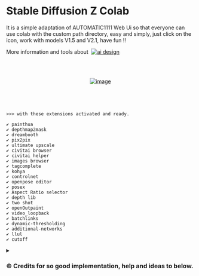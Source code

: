 

# Stable Diffusion Z Colab
It is a simple adaptation of AUTOMATIC1111 Web Ui so that everyone can use colab with the custom path directory, easy and simply, just click on the icon, work with models V1.5 and V2.1, have fun !!

<p>More information and tools about &nbsp;<a href="https://wilzamguerrero.ml/Stable-Diffusion-Z-f99cc3fb50374ffda3949087ab85f3a4" rel="nofollow"><img src="https://img.shields.io/badge/%E2%9A%AA%20AI%20-%26%20Design-blue" alt="ai design" style="max-width: 100%;"></a></p>

<br>
<br>

<p align="center">
  <a href="https://colab.research.google.com/github/wilzamguerrero/SDZ/blob/main/SDZ.ipynb?theme=dark">
  <img src="https://github.com/wilzamguerrero/SDZ/blob/main/SDZ_custom/icon/SDZ3.png" alt="image">
</a></p>
  
 &nbsp;
 &nbsp;
 &nbsp;
----------------------
```
>>> with these extensions activated and ready.

✔️ painthua
✔️ depthmap2mask
✔️ dreambooth
✔️ pix2pix
✔️ ultimate upscale
✔️ civitai browser
✔️ civitai helper
✔️ images browser
✔️ tagcomplete
✔️ kohya
✔️ controlnet
✔️ openpose editor
✔️ posex
✔️ Aspect Ratio selector
✔️ depth lib
✔️ two shot
✔️ openOutpaint
✔️ video_loopback
✔️ batchlinks
✔️ dynamic-thresholding
✔️ additional-networks
✔️ llul
✔️ cutoff

```
<details><summary><h3>©️ Credits for so good implementation, help and ideas to below.</h3></summary>

- https://github.com/TheLastBen/fast-stable-diffusion
- https://github.com/AUTOMATIC1111/stable-diffusion-webui
- https://github.com/CompVis/stable-diffusion, https://github.com/CompVis/taming-transformers
- https://github.com/d8ahazard/sd_dreambooth_extension
- https://github.com/crowsonkb/k-diffusion.git
- https://github.com/TencentARC/GFPGAN.git
- https://github.com/sczhou/CodeFormer
- https://github.com/xinntao/ESRGAN
- https://github.com/JingyunLiang/SwinIR
- https://github.com/mv-lab/swin2sr
- https://github.com/Hafiidz/latent-diffusion
- https://github.com/Doggettx/stable-diffusion, original idea for prompt editing.
- https://github.com/BlinkDL/Hua
- https://github.com/Extraltodeus/depthmap2mask
- https://github.com/invoke-ai/InvokeAI (originally http://github.com/lstein/stable-diffusion)
- https://github.com/rinongal/textual_inversion (we're not using his code, but we are using his ideas).
- https://github.com/jquesnelle/txt2imghd
- https://github.com/parlance-zz/g-diffuser-bot
- https://github.com/pharmapsychotic/clip-interrogator
- https://github.com/energy-based-model/Compositional-Visual-Generation-with-Composable-Diffusion-Models-PyTorch
- https://github.com/facebookresearch/xformers
- https://github.com/KichangKim/DeepDanbooru
- Initial Gradio script - posted on 4chan by an Anonymous user. Thank you Anonymous user.
- (and many others that maybe i dont know but is part of all of this ideas)
 </details>


